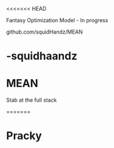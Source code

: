 <<<<<<< HEAD

Fantasy Optimization Model - In progress

github.com/squidHandz/MEAN




-squidhaandz
=======
# MEAN
Stab at the full stack

=======
# Pracky

